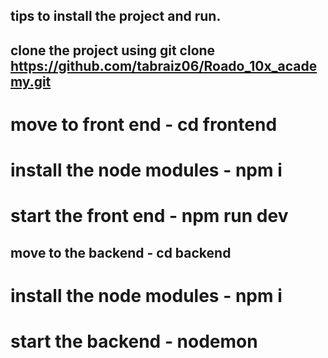 ## tips to install the project and run.
## clone the project using git clone https://github.com/tabraiz06/Roado_10x_academy.git
 # move to front end - cd frontend
 # install the node modules - npm i
# start the front end - npm run dev





## move to the backend - cd backend
# install the node modules - npm i
# start the backend - nodemon
